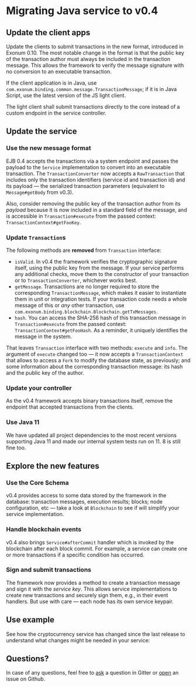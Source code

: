 # Migrating Java service to v0.4

## Update the client apps
Update the clients to submit transactions in the new format, introduced in Exonum 0.10.
The most notable change in the format is that the public key of the transaction author 
must always be included in the transaction message. This allows the framework to verify 
the message signature with no conversion to an executable transaction.

If the client application is in Java, use `com.exonum.binding.common.message.TransactionMessage`;
if it is in Java Script, use the latest version of the JS light client.

The light client shall submit transactions directly to the core instead of a custom endpoint
in the service controller. <!-- TODO: which core endpoint? -->

## Update the service
### Use the new message format

EJB 0.4 accepts the transactions via a system endpoint and passes the payload to the `Service`
implementation to convert into an executable transaction. The `TransactionConverter` now accepts
a `RawTransaction` that includes only the transaction identifiers (service id and transaction id)
and its payload — the serialized transaction parameters (equivalent to `Message#getBody` from v0.3).

Also, consider removing the public key of the transaction author from its _payload_ because
it is now included in a standard field of the message, and is accessible in `Transaction#execute`
from the passed context: `TransactionContext#getFooKey`.

### Update `Transaction`s
The following methods are **removed** from `Transaction` interface:
  - `isValid`. In v0.4 the framework verifies the cryptographic signature itself, using the
  public key from the message. If your service performs any additional checks, 
  move them to the constructor of your transaction or to `TransactionConverter`, whichever 
  works best.
  - `getMessage`. Transactions are no longer required to store the corresponding 
  `TransactionMessage`, which makes it easier to instantiate them in unit or integration tests.
  If your transaction code needs a whole message of this or _any_ other transaction,
  use `com.exonum.binding.blockchain.Blockchain.getTxMessages`.
  - `hash`. You can access the SHA-256 hash of this transaction message in `Transaction#execute`
  from the passed context: `TransactionContext#getFooHash`. As a reminder, it uniquely identifies
  the message in the system.
  
That leaves `Transaction` interface with two methods: `execute` and `info`.
The argument of `execute` changed too — it now accepts a `TransactionContext` that allows
to access a `Fork` to modify the database state, as previously; and some information about 
the corresponding transaction message: its hash and the public key of the author.

### Update your controller
As the v0.4 framework accepts binary transactions itself, remove the endpoint that accepted
transactions from the clients.

### Use Java 11
We have updated all project dependencies to the most recent versions supporting Java 11 and made
our internal system tests run on 11. 8 is still fine too.

## Explore the new features

### Use the Core Schema
v0.4 provides access to some data stored by the framework in the database: transaction messages,
execution results; blocks; node configuration, etc — take a look at `Blockchain` to see if will
simplify your service implementation. 

### Handle blockchain events
v0.4 also brings `Service#afterCommit` handler which is invoked by the blockchain after each 
block commit. For example, a service can create one or more transactions if a specific condition
has occurred. <!-- TODO: Link the docs -->

### Sign and submit transactions
The framework now provides a method to create a transaction message and sign it with the
_service key_. This allows service implementations to create new transactions and securely sign
them, e.g., in their event handlers. But use with care — each node has its own service keypair.
<!-- TODO: Some links would be welcome --> 

## Use example
See how the cryptocurrency service has changed since the last release to understand what
changes might be needed in your service: <!-- TODO: diff link -->

## Questions?

In case of any questions, feel free to [ask][gitter] a question in Gitter or [open][new-issue] an issue
on Github.    

[gitter]: https://gitter.im/exonum/exonum-java-binding
[new-issue]: https://github.com/exonum/exonum-java-binding/issues/new

  
